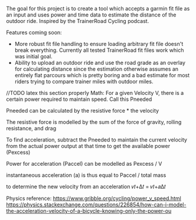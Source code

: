 The goal for this project is to create a tool which accepts a garmin fit file as an input and uses power and time data to estimate the distance of the outdoor ride. Inspired by the TrainerRoad Cycling podcast.

Features coming soon:
- More robust fit file handling to ensure loading arbitrary fit file doesn't break everything. Currently all tested TrainerRoad fit files work which was initial goal.
- Ability to upload an outdoor ride and use the road grade as an overlay for calculating distance since the estimation otherwise assumes an entirely flat parcours which is pretty boring and a bad estimate for most riders trying to compare trainer miles with outdoor miles.

//TODO latex this section properly
Math:
For a given Velocity V, there is a certain power required to maintain speed. Call this Pneeded

Pneeded can be calculated by the resistive force * the velocity

The resistive force is modelled by the sum of the force of gravity, rolling resistance, and drag

To find acceleration, subtract the Pneeded to maintain the current velocity from the actual power output at that time to get the available power (Pexcess)

Power for acceleration (Paccel) can be modelled as Pexcess / V

instantaneous acceleration (a) is thus equal to Paccel / total mass

to determine the new velocity from an acceleration
𝑣𝑡+Δ𝑡 = 𝑣𝑡+𝑎Δ𝑡

Physics reference:
https://www.gribble.org/cycling/power_v_speed.html
https://physics.stackexchange.com/questions/226854/how-can-i-model-the-acceleration-velocity-of-a-bicycle-knowing-only-the-power-ou
